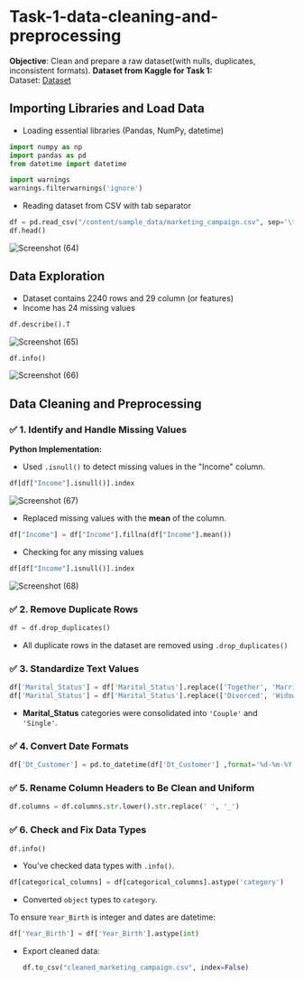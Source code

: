 # Task-1-data-cleaning-and-preprocessing

**Objective**: Clean and prepare a raw dataset(with nulls, duplicates, inconsistent formats).
**Dataset from Kaggle for Task 1:**  
Dataset: <a href="https://github.com/gwarishubham01/Task-1-data-cleaning-and-preprocessing/blob/main/marketing_campaign.csv">Dataset</a>   

## **Importing Libraries and Load Data**

- Loading essential libraries (Pandas, NumPy, datetime)
```Python
import numpy as np
import pandas as pd
from datetime import datetime

import warnings
warnings.filterwarnings('ignore')
```
- Reading dataset from CSV with tab separator
```python
df = pd.read_csv("/content/sample_data/marketing_campaign.csv", sep='\t')
df.head()
```
![Screenshot (64)](https://github.com/user-attachments/assets/dfc3485f-c796-44c2-b8b7-ef68dee6f861)
## **Data Exploration**
- Dataset contains 2240 rows and 29 column (or features)
- Income has 24 missing values
```Python
df.describe().T
```
![Screenshot (65)](https://github.com/user-attachments/assets/4e5d65aa-6786-4074-8114-ec3cc19ffa57)

```Python
df.info()
```
![Screenshot (66)](https://github.com/user-attachments/assets/996eba4f-6986-4e6d-a17d-7a77f5a363eb)

## **Data Cleaning and Preprocessing**

### ✅ **1. Identify and Handle Missing Values**
**Python Implementation:**
- Used `.isnull()` to detect missing values in the "Income" column.
```python
df[df["Income"].isnull()].index
```
![Screenshot (67)](https://github.com/user-attachments/assets/3ceaefd2-2c2d-453c-8f06-d06470f0d75e)

- Replaced missing values with the **mean** of the column.
```python
df["Income"] = df["Income"].fillna(df["Income"].mean())
```
- Checking for any missing values
```python
df[df["Income"].isnull()].index
```
![Screenshot (68)](https://github.com/user-attachments/assets/d4cd4682-d399-4807-aa89-6af6ed7ea567)

### ✅ **2. Remove Duplicate Rows**
```python
df = df.drop_duplicates()
```
- All duplicate rows in the dataset are removed using `.drop_duplicates()`



### ✅ **3. Standardize Text Values**
```python
df['Marital_Status'] = df['Marital_Status'].replace(['Together', 'Married'], 'Couple')
df['Marital_Status'] = df['Marital_Status'].replace(['Divorced', 'Widow', 'Alone', 'Absurd', 'YOLO'], 'Single')
```
- **Marital_Status** categories were consolidated into `'Couple'` and `'Single'`.




### ✅ **4. Convert Date Formats**
```python
df['Dt_Customer'] = pd.to_datetime(df['Dt_Customer'] ,format='%d-%m-%Y')
```




### ✅ **5. Rename Column Headers to Be Clean and Uniform**

```python
df.columns = df.columns.str.lower().str.replace(' ', '_')
```



### ✅ **6. Check and Fix Data Types**
```python
df.info()
```
- You’ve checked data types with `.info()`.
```python
df[categorical_columns] = df[categorical_columns].astype('category')
```
- Converted `object` types to `category`.

To ensure `Year_Birth` is integer and dates are datetime:
```python
df['Year_Birth'] = df['Year_Birth'].astype(int)
```

- Export cleaned data:
  ```python
  df.to_csv("cleaned_marketing_campaign.csv", index=False)
  ```
